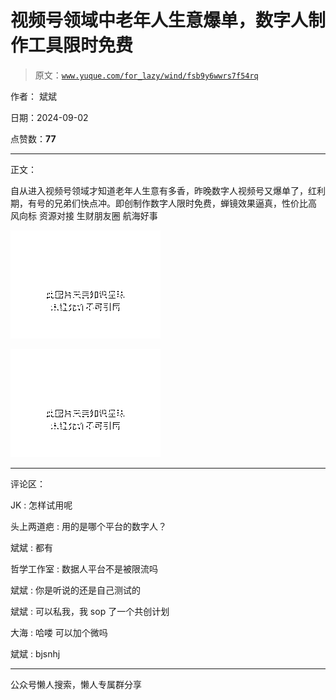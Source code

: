 # 视频号领域中老年人生意爆单，数字人制作工具限时免费

> 原文：[`www.yuque.com/for_lazy/wind/fsb9y6wwrs7f54rq`](https://www.yuque.com/for_lazy/wind/fsb9y6wwrs7f54rq)

作者： 斌斌

日期：2024-09-02

点赞数：**77**

* * *

正文：

自从进入视频号领域才知道老年人生意有多香，昨晚数字人视频号又爆单了，红利期，有号的兄弟们快点冲。即创制作数字人限时免费，蝉镜效果逼真，性价比高 风向标
资源对接 生财朋友圈 航海好事

![](img/a33049d6060343ca5c9d2ee7beeb29e8.png "None")

![](img/ddaf1f9e86387e62fb30768fc29fce7a.png "None")

* * *

评论区：

JK : 怎样试用呢

头上两道疤 : 用的是哪个平台的数字人？

斌斌 : 都有

哲学工作室 : 数据人平台不是被限流吗

斌斌 : 你是听说的还是自己测试的

斌斌 : 可以私我，我 sop 了一个共创计划

大海 : 哈喽 可以加个微吗

斌斌 : bjsnhj

* * *

公众号懒人搜索，懒人专属群分享